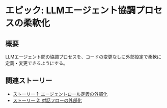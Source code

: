 # エピック: LLMエージェント協調プロセスの柔軟化

## 概要

LLMエージェント間の協調プロセスを、コードの変更なしに外部設定で柔軟に定義・変更できるようにする。

## 関連ストーリー

*   [ストーリー 1: エージェントロール定義の外部化](story_3_1_externalize_agent_role_definitions.md)
*   [ストーリー 2: 対話フローの外部化](story_2_externalize_conversation_flow.md)
